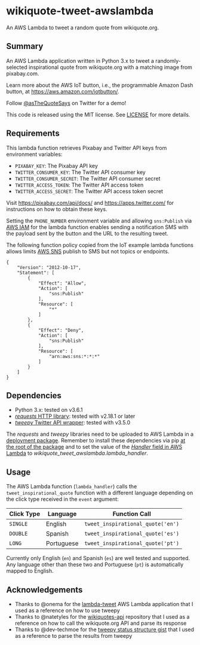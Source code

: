 # wikiquote-tweet-awslambda
 An AWS Lambda to tweet a random quote from wikiquote.org.

Summary
-------

An AWS Lambda application written in Python 3.x to tweet a randomly-selected
inspirational quote from wikiquote.org with a matching image from pixabay.com.

Learn more about the AWS IoT button, i.e., the programmable Amazon Dash button,
at https://aws.amazon.com/iotbutton/.

Follow [@asTheQuoteSays](https://twitter.com/asTheQuoteSays) on Twitter for
a demo!

This code is released using the MIT license. See [LICENSE](LICENSE) for more details.

Requirements
------------
This lambda function retrieves Pixabay and Twitter API keys from environment
variables:

- `PIXABAY_KEY`: The Pixabay API key
- `TWITTER_CONSUMER_KEY`: The Twitter API consumer key
- `TWITTER_CONSUMER_SECRET`: The Twitter API consumer secret
- `TWITTER_ACCESS_TOKEN`: The Twitter API access token
- `TWITTER_ACCESS_SECRET`: The Twitter API access token secret

Visit https://pixabay.com/api/docs/ and https://apps.twitter.com/ for
instructions on how to obtain these keys.

Setting the `PHONE_NUMBER` environment variable and allowing `sns:Publish`
via [AWS IAM](https://console.aws.amazon.com/iam) for the lambda function
enables sending a notification SMS with the payload sent by the button
and the URL to the resulting tweet.

The following function policy copied from the IoT example lambda functions
allows limits [AWS SNS](https://console.aws.amazon.com/sns) publish to SMS but not topics or endpoints.

```
{
    "Version": "2012-10-17",
    "Statement": [
        {
            "Effect": "Allow",
            "Action": [
                "sns:Publish"
            ],
            "Resource": [
                "*"
            ]
        },
        {
            "Effect": "Deny",
            "Action": [
                "sns:Publish"
            ],
            "Resource": [
                "arn:aws:sns:*:*:*"
            ]
        }
    ]
}
```

Dependencies
------------
- Python 3.x: tested on v3.6.1
- [_requests_ HTTP library](http://docs.python-requests.org/en/master/): tested
  with v2.18.1
  or later
- [_tweepy_ Twitter API wrapper](http://www.tweepy.org/): tested with v3.5.0

The _requests_ and _tweepy_ libraries need to be uploaded to AWS Lambda in a
[deployment package](http://docs.aws.amazon.com/lambda/latest/dg/lambda-python-how-to-create-deployment-package.html). Remember to install these dependencies
via pip [at the root of the package](https://stackoverflow.com/a/40741925) and
to set the value of the [*Handler* field in AWS Lambda](https://stackoverflow.com/a/35355800)
to *wikiquote_tweet_awslambda.lambda_handler*.

Usage
-----
The AWS Lambda function (`lambda_handler`) calls the
`tweet_inspirational_quote` function with a different language depending
on the click type received in the `event` argument:

 Click Type | Language | Function Call
----------- |----------|--------------
`SINGLE` | English | `tweet_inspirational_quote('en')`
`DOUBLE` | Spanish | `tweet_inspirational_quote('es')`
`LONG` | Portuguese | `tweet_inspirational_quote('pt')`

Currently only English (`en`) and Spanish (`es`) are well tested and supported.
Any language other than these two and Portuguese (`pt`) is automatically mapped
to English.

Acknowledgements
----------------
- Thanks to @onema for the [lambda-tweet](https://github.com/onema/lambda-tweet)
AWS Lambda application that I used as a reference on how to use tweepy
- Thanks to @natetyles for the [wikiquotes-api](https://github.com/natetyler/wikiquotes-api)
repository that I used as a reference on how to call the wikiquote.org API and parse
its response
- Thanks to @dev-techmoe for the [tweepy status structure gist](https://gist.github.com/dev-techmoe/ef676cdd03ac47ac503e856282077bf2)
that I used as a reference to parse the results from tweepy
